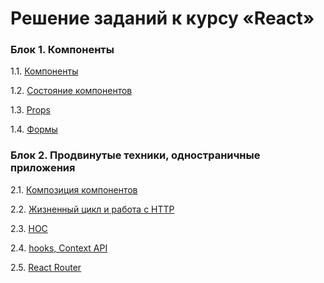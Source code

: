 # Решение заданий к курсу «React»

### Блок 1. Компоненты

1.1.    [Компоненты](components)

1.2.    [Состояние компонентов](events-state)

1.3.    [Props](props)

1.4.    [Формы](forms)

### Блок 2. Продвинутые техники, одностраничные приложения

2.1.    [Композиция компонентов](composition)

2.2.    [Жизненный цикл и работа с HTTP](lifecycle-http)

2.3.    [HOC](hoc)

2.4.    [hooks, Context API](hooks-context)

2.5.    [React Router](router)
